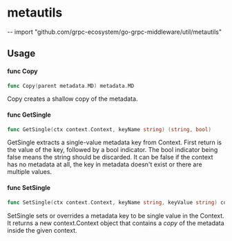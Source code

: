 # metautils
--
    import "github.com/grpc-ecosystem/go-grpc-middleware/util/metautils"


## Usage

#### func  Copy

```go
func Copy(parent metadata.MD) metadata.MD
```
Copy creates a shallow copy of the metadata.

#### func  GetSingle

```go
func GetSingle(ctx context.Context, keyName string) (string, bool)
```
GetSingle extracts a single-value metadata key from Context. First return is the
value of the key, followed by a bool indicator. The bool indicator being false
means the string should be discarded. It can be false if the context has no
metadata at all, the key in metadata doesn't exist or there are multiple values.

#### func  SetSingle

```go
func SetSingle(ctx context.Context, keyName string, keyValue string) context.Context
```
SetSingle sets or overrides a metadata key to be single value in the Context. It
returns a new context.Context object that contains a *copy* of the metadata
inside the given context.
